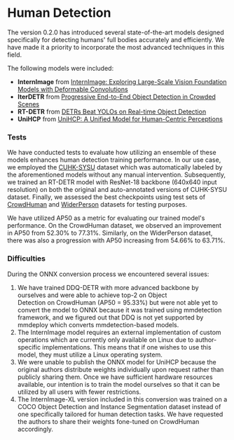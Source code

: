 # Human Detection

The version 0.2.0 has introduced several state-of-the-art models designed specifically for detecting humans' full bodies accurately and efficiently. We have made it a priority to incorporate the most advanced techniques in this field.

The following models were included:
- **InternImage** from [InternImage: Exploring Large-Scale Vision Foundation Models with Deformable Convolutions](https://arxiv.org/abs/2211.05778)
- **IterDETR** from [Progressive End-to-End Object Detection in Crowded Scenes](https://arxiv.org/abs/2203.07669)
- **RT-DETR** from [DETRs Beat YOLOs on Real-time Object Detection](https://arxiv.org/abs/2304.08069)
- **UniHCP** from [UniHCP: A Unified Model for Human-Centric Perceptions](https://arxiv.org/abs/2303.02936)

### Tests

We have conducted tests to evaluate how utilizing an ensemble of these models enhances human detection training performance. In our use case, we employed the [CUHK-SYSU](https://www.ee.cuhk.edu.hk/~xgwang/PS/dataset.html) dataset which was automatically labeled by the aforementioned models without any manual intervention. Subsequently, we trained an RT-DETR model with ResNet-18 backbone (640x640 input resolution) on both the original and auto-annotated versions of CUHK-SYSU dataset. Finally, we assessed the best checkpoints using test sets of [CrowdHuman](https://www.crowdhuman.org/) and [WiderPerson](http://www.cbsr.ia.ac.cn/users/sfzhang/WiderPerson/) datasets for testing purposes.

We have utilized AP50 as a metric for evaluating our trained model's performance. On the CrowdHuman dataset, we observed an improvement in AP50 from 52.30% to 77.31%. Similarly, on the WiderPerson dataset, there was also a progression with AP50 increasing from 54.66% to 63.71%.

### Difficulties
During the ONNX conversion process we encountered several issues:
1. We have trained DDQ-DETR with more advanced backbone by ourselves and were able to achieve top-2 on Object Detection on CrowdHuman (AP50 = 95.33%) but were not able yet to convert the model to ONNX because it was trained using mmdetection framework, and we figured out that DDQ is not yet supported by mmdeploy which converts mmdetection-based models.
2. The InternImage model requires an external implementation of custom operations which are currently only available on Linux due to author-specific implementations. This means that if one wishes to use this model, they must utilize a Linux operating system.
3. We were unable to publish the ONNX model for UniHCP because the original authors distribute weights individually upon request rather than publicly sharing them. Once we have sufficient hardware resources available, our intention is to train the model ourselves so that it can be utilized by all users with fewer restrictions.
4. The InternImage-XL version included in this conversion was trained on a COCO Object Detection and Instance Segmentation dataset instead of one specifically tailored for human detection tasks. We have requested the authors to share their weights fone-tuned on CrowdHuman accordingly.